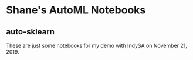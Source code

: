 # Shane's AutoML Notebooks
## auto-sklearn

These are just some notebooks for my demo with IndySA on November 21, 2019.